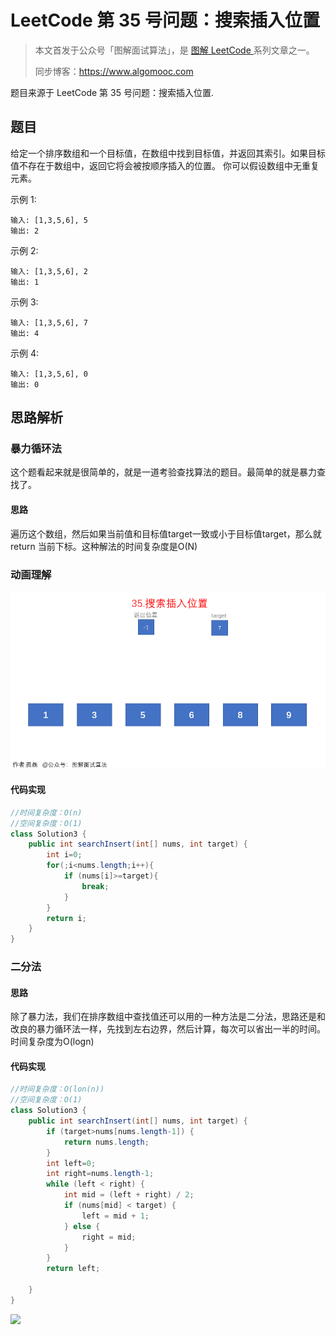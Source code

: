 # LeetCode 第 35 号问题：搜索插入位置

> 本文首发于公众号「图解面试算法」，是 [图解 LeetCode ](<https://github.com/MisterBooo/LeetCodeAnimation>) 系列文章之一。
>
> 同步博客：https://www.algomooc.com

题目来源于 LeetCode 第 35 号问题：搜索插入位置. 

## 题目

给定一个排序数组和一个目标值，在数组中找到目标值，并返回其索引。如果目标值不存在于数组中，返回它将会被按顺序插入的位置。
你可以假设数组中无重复元素。


示例 1:

```
输入: [1,3,5,6], 5
输出: 2
```

示例 2:


```
输入: [1,3,5,6], 2
输出: 1
```

示例 3:


```
输入: [1,3,5,6], 7
输出: 4
```


示例 4:


```
输入: [1,3,5,6], 0
输出: 0
```



## 思路解析

### 暴力循环法

这个题看起来就是很简单的，就是一道考验查找算法的题目。最简单的就是暴力查找了。

#### 思路

遍历这个数组，然后如果当前值和目标值target一致或小于目标值target，那么就return 当前下标。这种解法的时间复杂度是O(N)

###  动画理解

![](../Animation/暴力查找.gif)

#### 代码实现


```java
//时间复杂度：O(n)
//空间复杂度：O(1)
class Solution3 {
    public int searchInsert(int[] nums, int target) {
        int i=0;
        for(;i<nums.length;i++){
            if (nums[i]>=target){
                break;
            }
        }
        return i;
    }
}
```

### 二分法

#### 思路

除了暴力法，我们在排序数组中查找值还可以用的一种方法是二分法，思路还是和改良的暴力循环法一样，先找到左右边界，然后计算，每次可以省出一半的时间。时间复杂度为O(logn)

#### 代码实现

```java
//时间复杂度：O(lon(n))
//空间复杂度：O(1)
class Solution3 {
    public int searchInsert(int[] nums, int target) {
        if (target>nums[nums.length-1]) {
            return nums.length;
        }
        int left=0;
        int right=nums.length-1;
        while (left < right) {
            int mid = (left + right) / 2;
            if (nums[mid] < target) {
                left = mid + 1;
            } else {
                right = mid;
            }
        }
        return left;

    }
}
```
 ![](../../Pictures/qrcode.jpg)